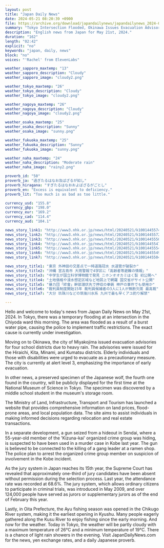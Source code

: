 ```yaml
---
layout: post
title: "Japan Daily News"
date: 2024-05-21 08:20:39 +0900
file: https://archive.org/download/japandailynews/japandailynews_2024-05-21.mp3
summary: "Tokyo Intersection Flooded, Okinawa Issues Evacuation Advisory, & more…"
description: "English news from Japan for May 21st, 2024."
duration: "162"
length: "02:42"
explicit: "no"
keywords: "japan, daily, news"
block: "no"
voices: "'Rachel' from ElevenLabs"

weather_sapporo_maxtemp: "13"
weather_sapporo_description: "Cloudy"
weather_sapporo_image: "cloudy2.png"

weather_tokyo_maxtemp: "26"
weather_tokyo_description: "Cloudy"
weather_tokyo_image: "cloudy2.png"

weather_nagoya_maxtemp: "26"
weather_nagoya_description: "Cloudy"
weather_nagoya_image: "cloudy2.png"

weather_osaka_maxtemp: "25"
weather_osaka_description: "Sunny"
weather_osaka_image: "sunny.png"

weather_fukuoka_maxtemp: "25"
weather_fukuoka_description: "Sunny"
weather_fukuoka_image: "sunny.png"

weather_naha_maxtemp: "24"
weather_naha_description: "Moderate rain"
weather_naha_image: "rainy2.png"

proverb_id: "50"
proverb_ja: "過ぎたるはなお及ばざるが如し"
proverb_hiragana: "すぎたるはなおおよばざるがごとし"
proverb_en: "Excess is equivalent to deficiency."
proverb_lit: "Too much is as bad as too little."

currency_usd: "155.8"
currency_gbp: "198.0"
currency_eur: "169.2"
currency_cad: "114.4"
currency_aud: "104.1"

news_story_link1: "http://www3.nhk.or.jp/news/html/20240521/k10014455741000.html"
news_story_link2: "http://www3.nhk.or.jp/news/html/20240521/k10014455721000.html"
news_story_link3: "http://www3.nhk.or.jp/news/html/20240521/k10014455501000.html"
news_story_link4: "http://www3.nhk.or.jp/news/html/20240521/k10014455471000.html"
news_story_link5: "http://www3.nhk.or.jp/news/html/20240521/k10014455541000.html"
news_story_link6: "http://www3.nhk.or.jp/news/html/20240521/k10014455491000.html"
news_story_link7: "http://www3.nhk.or.jp/news/html/20240521/k10014455041000.html"

news_story_title1: "東京 外神田の交差点で一時道路冠水 水道管が破裂か"
news_story_title2: "沖縄 宮古島市 大雨警報で4学区に「高齢者等避難の情報」"
news_story_title3: "中学生が国立科学博物館で発見 ニホンオオカミはく製 初公開へ"
news_story_title4: "土地価格や浸水想定区域など地図上で網羅 国交省がサイト公開"
news_story_title5: "暴力団「絆會」幹部潜伏先で押収の拳銃 神戸の事件でも使用か"
news_story_title6: "裁判員制度開始15年 裁判員候補者の3人に1人が無断欠席 最高裁"
news_story_title7: "大分 玖珠川などの筑後川水系 九州で最も早くアユ釣り解禁"

---
```


Hello and welcome to today's news from Japan Daily News on May 21st, 2024. In Tokyo, there was a temporary flooding at an intersection in the Chiyoda ward this morning. The area was flooded as a result of a burst water pipe, causing the police to implement traffic restrictions. The exact cause is currently under investigation.

Moving on to Okinawa, the city of Miyakojima issued evacuation advisories for four school districts due to heavy rain. The advisories were issued for the Hiraichi, Kita, Minami, and Kumatsu districts. Elderly individuals and those with disabilities were urged to evacuate as a precautionary measure. The city is currently at alert level 3, emphasizing the importance of early evacuation.

In other news, a preserved specimen of the Japanese wolf, the fourth one found in the country, will be publicly displayed for the first time at the National Museum of Science in Tokyo. The specimen was discovered by a middle school student in the museum's storage room.

The Ministry of Land, Infrastructure, Transport and Tourism has launched a website that provides comprehensive information on land prices, flood-prone areas, and local population data. The site aims to assist individuals in making informed decisions regarding relocation and real estate transactions.

In a separate development, a gun seized from a hideout in Sendai, where a 55-year-old member of the 'Kizuna-kai' organized crime group was hiding, is suspected to have been used in a murder case in Kobe last year. The gun is believed to be connected to the killing of a gang leader at a ramen shop. The police plan to arrest the organized crime group member on suspicion of involvement in the Kobe incident.

As the jury system in Japan reaches its 15th year, the Supreme Court has revealed that approximately one-third of jury candidates have been absent without permission during the selection process. Last year, the attendance rate was recorded at 68.6%. The jury system, which allows ordinary citizens to participate in criminal trials, was introduced in May 2009, and over 124,000 people have served as jurors or supplementary jurors as of the end of February this year.

Lastly, in Oita Prefecture, the Ayu fishing season was opened in the Chikugo River system, making it the earliest opening in Kyushu. Many people eagerly gathered along the Kusu River to enjoy fishing since the early morning. And now for the weather. Today in Tokyo, the weather will be partly cloudy with a maximum temperature of 26°C and a minimum temperature of 19°C. There is a chance of light rain showers in the evening.  Visit JapanDailyNews.com for the news, yen exchange rates, and a daily Japanese proverb.
